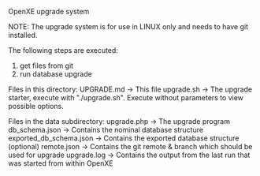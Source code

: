 OpenXE upgrade system

NOTE:
The upgrade system is for use in LINUX only and needs to have git installed.

The following steps are executed:
1. get files from git
2. run database upgrade

Files in this directory:
UPGRADE.md -> This file
upgrade.sh -> The upgrade starter, execute with "./upgrade.sh". Execute without parameters to view possible options.

Files in the data subdirectory:
upgrade.php -> The upgrade program
db_schema.json -> Contains the nominal database structure
exported_db_schema.json -> Contains the exported database structure (optional)
remote.json -> Contains the git remote & branch which should be used for upgrade
upgrade.log -> Contains the output from the last run that was started from within OpenXE
